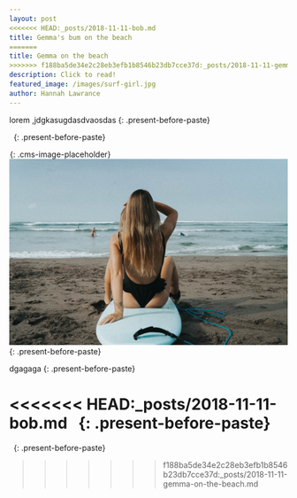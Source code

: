 ```yaml
---
layout: post
<<<<<<< HEAD:_posts/2018-11-11-bob.md
title: Gemma's bum on the beach
=======
title: Gemma on the beach
>>>>>>> f188ba5de34e2c28eb3efb1b8546b23db7cce37d:_posts/2018-11-11-gemma-on-the-beach.md
description: Click to read!
featured_image: /images/surf-girl.jpg
author: Hannah Lawrance
---
```


lorem ,jdgkasugdasdvaosdas
{: .present-before-paste}

 
{: .present-before-paste}

![](data:image/png;base64,iVBORw0KGgoAAAANSUhEUgAAAAEAAAABCAYAAAAfFcSJAAAADUlEQVQYV2NYtWrVfwAG/gL+NbCogwAAAABJRU5ErkJggg==){: .cms-image-placeholder}![](/uploads/dsc08615.jpg)
{: .present-before-paste}

dgagaga
{: .present-before-paste}

<<<<<<< HEAD:_posts/2018-11-11-bob.md
&nbsp;
{: .present-before-paste}
=======
 
{: .present-before-paste}
>>>>>>> f188ba5de34e2c28eb3efb1b8546b23db7cce37d:_posts/2018-11-11-gemma-on-the-beach.md
